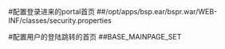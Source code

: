 #配置登录进来的portal首页
##/opt/apps/bsp.ear/bspr.war/WEB-INF/classes/security.properties

#配置用户的登陆跳转的首页
##BASE_MAINPAGE_SET